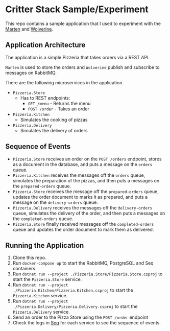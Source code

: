 # Critter Stack Sample/Experiment

This repo contains a sample application that I used to experiment with the [Marten](https://martendb.io/) and [Wolverine](https://wolverine.netlify.app/).

## Application Architecture

The application is a simple Pizzeria that takes orders via a REST API.

`Marten` is used to store the orders and `Wolverine` publish and subscribe to messages on RabbitMQ.

There are the following microservices in the application.

- `Pizzeria.Store`
  - Has to REST endpoints:
    - `GET /menu` - Returns the menu
	- `POST /order` - Takes an order
- `Pizzeria.Kitchen`
  - Simulates the cooking of pizzas
- `Pizzeria.Delivery`
  - Simulates the delivery of orders

## Sequence of Events

- `Pizzeria.Store` receives an order on the `POST /orders` endpoint, stores as a document in the database, and puts a message on the `orders` queue.
- `Pizzeria.Kitchen` receives the messages off the `orders` queue, simulates the preparation of the pizzas, and then puts a messages on the `prepared-orders` queue.
- `Pizzeria.Store` receives the message off the `prepared-orders` queue, updates the order document to marks it as prepared, and puts a message on the `delivery-orders` queue.
- `Pizzeria.Delivery` receives the messages off the `delivery-orders` queue, simulates the delivery of the order, and then puts a messages on the `completed-orders` queue.
- `Pizzeria.Store` finally received messages off the `completed-orders` queue and updates the order document to mark them as delivered.

## Running the Application

1. Clone this repo.
2. Run `docker-compose up` to start the RabbitMQ, PostgreSQL and Seq containers.
3. Run `dotnet run --project ./Pizzeria.Store/Pizzeria.Store.csproj` to start the `Pizzeria.Store` service.
4. Run `dotnet run --project ./Pizzeria.Kitchen/Pizzeria.Kitchen.csproj` to start the `Pizzeria.Kitchen` service.
5. Run `dotnet run --project ./Pizzeria.Delivery/Pizzeria.Delivery.csproj` to start the `Pizzeria.Delivery` service.
6. Send an order to the Pizza Store using the `POST /order` endpoint
7. Check the logs in [Seq](http://localhost:5341/#/events) for each service to see the sequence of events.
